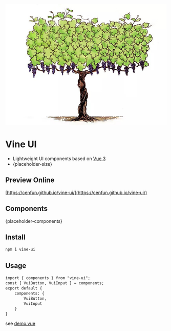![](/scripts/vine.jpg)

# Vine UI
- Lightweight UI components based on [Vue 3](https://github.com/vuejs/core)
- {placeholder-size}

## Preview Online
[https://cenfun.github.io/vine-ui/](https://cenfun.github.io/vine-ui/)

## Components
{placeholder-components}

## Install
```sh
npm i vine-ui
```

## Usage
```
import { components } from "vine-ui";
const { VuiButton, VuiInput } = components;
export default {
    components: {
        VuiButton,
        VuiInput
    }
}
```
see [demo.vue](public/src/demo.vue)